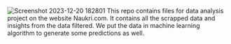 
![Screenshot 2023-12-20 182801](https://github.com/rishi1500/Naukri.com-web-scrapping-and-analysis/assets/95222081/e9b0f99d-b322-4289-b4aa-c5934fc0d573)
This repo contains files for data analysis project on the website Naukri.com. It contains all the scrapped data and insights from the data filtered. We put the data in machine learning algorithm to generate some predictions as well.
